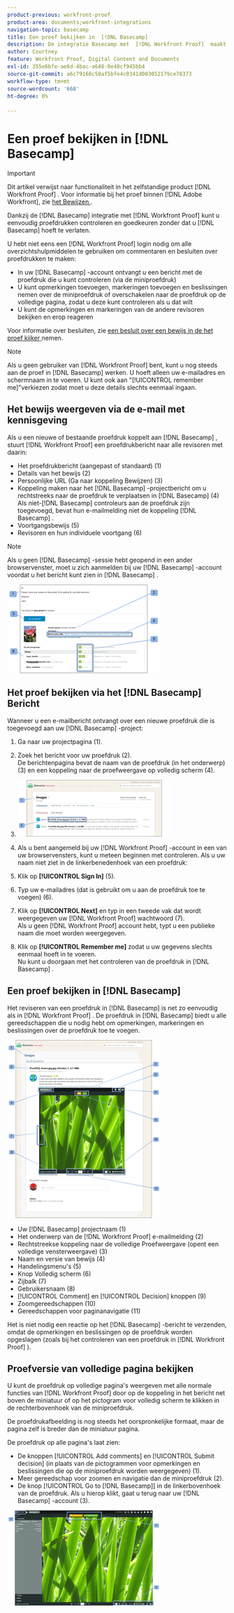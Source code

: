 ```yaml
---
product-previous: workfront-proof
product-area: documents;workfront-integrations
navigation-topic: basecamp
title: Een proef bekijken in  [!DNL Basecamp]
description: De integratie Basecamp met  [!DNL Workfront Proof]  maakt het voor u gemakkelijk om proeven te herzien en goed te keuren zonder Basecamp te verlaten.
author: Courtney
feature: Workfront Proof, Digital Content and Documents
exl-id: 355e6bfe-ae6d-4bac-a648-0e48cf945bb4
source-git-commit: a6c79166c50af5bfe4c0341d003052179ce78373
workflow-type: tm+mt
source-wordcount: '668'
ht-degree: 0%

---
```


# Een proef bekijken in [!DNL Basecamp]

>[!IMPORTANT]
>
>Dit artikel verwijst naar functionaliteit in het zelfstandige product [!DNL Workfront Proof] . Voor informatie bij het proef binnen [!DNL Adobe Workfront], zie [ het Bewijzen ](../../../review-and-approve-work/proofing/proofing.md).

Dankzij de [!DNL Basecamp] integratie met [!DNL Workfront Proof] kunt u eenvoudig proefdrukken controleren en goedkeuren zonder dat u [!DNL Basecamp] hoeft te verlaten.

U hebt niet eens een [!DNL Workfront Proof] login nodig om alle overzichtshulpmiddelen te gebruiken om commentaren en besluiten over proefdrukken te maken:

* In uw [!DNL Basecamp] -account ontvangt u een bericht met de proefdruk die u kunt controleren (via de miniproefdruk)
* U kunt opmerkingen toevoegen, markeringen toevoegen en beslissingen nemen over de miniproefdruk of overschakelen naar de proefdruk op de volledige pagina, zodat u deze kunt controleren als u dat wilt
* U kunt de opmerkingen en markeringen van de andere revisoren bekijken en erop reageren

Voor informatie over besluiten, zie [ een besluit over een bewijs in de het proef kijker ](../../../review-and-approve-work/proofing/reviewing-proofs-within-workfront/make-a-decision-on-a-proof/make-decisions-on-proof.md) nemen.

>[!NOTE]
>
> Als u geen gebruiker van [!DNL Workfront Proof] bent, kunt u nog steeds aan de proef in [!DNL Basecamp] werken. U hoeft alleen uw e-mailadres en schermnaam in te voeren. U kunt ook aan &quot;[!UICONTROL remember me]&quot;verkiezen zodat moet u deze details slechts eenmaal ingaan.

## Het bewijs weergeven via de e-mail met kennisgeving

Als u een nieuwe of bestaande proefdruk koppelt aan [!DNL Basecamp] , stuurt [!DNL Workfront Proof] een proefdrukbericht naar alle revisoren met daarin:

* Het proefdrukbericht (aangepast of standaard) (1)
* Details van het bewijs (2)
* Persoonlijke URL (Ga naar koppeling Bewijzen) (3)
* Koppeling maken naar het [!DNL Basecamp] -projectbericht om u rechtstreeks naar de proefdruk te verplaatsen in [!DNL Basecamp] (4)\
   Als niet-[!DNL Basecamp] controleurs aan de proefdruk zijn toegevoegd, bevat hun e-mailmelding niet de koppeling [!DNL Basecamp] .
* Voortgangsbewijs (5)
* Revisoren en hun individuele voortgang (6)

>[!NOTE]
>
> Als u geen [!DNL Basecamp] -sessie hebt geopend in een ander browservenster, moet u zich aanmelden bij uw [!DNL Basecamp] -account voordat u het bericht kunt zien in [!DNL Basecamp] .

![ Basecamp_ProofHQ_email_notification1__1_.png ](assets/basecamp-proofhq-email-notification1--1--350x202.png)

## Het proef bekijken via het [!DNL Basecamp] Bericht

Wanneer u een e-mailbericht ontvangt over een nieuwe proefdruk die is toegevoegd aan uw [!DNL Basecamp] -project:

1. Ga naar uw projectpagina (1).
1. Zoek het bericht voor uw proefdruk (2).\
   De berichtenpagina bevat de naam van de proefdruk (in het onderwerp) (3) en een koppeling naar de proefweergave op volledig scherm (4).
1. ![ Basecamp_messages_1.png ](assets/basecamp-messages-1-350x129.png)

1. Als u bent aangemeld bij uw [!DNL Workfront Proof] -account in een van uw browservensters, kunt u meteen beginnen met controleren. Als u uw naam niet ziet in de linkerbenedenhoek van een proefdruk:
1. Klik op **[!UICONTROL Sign In]** (5).
1. Typ uw e-mailadres (dat is gebruikt om u aan de proefdruk toe te voegen) (6).
1. Klik op **[!UICONTROL Next]** en typ in een tweede vak dat wordt weergegeven uw [!DNL Workfront Proof] wachtwoord (7).\
   Als u geen [!DNL Workfront Proof] account hebt, typt u een publieke naam die moet worden weergegeven.

1. Klik op **[!UICONTROL Remember me]** zodat u uw gegevens slechts eenmaal hoeft in te voeren.\
   Nu kunt u doorgaan met het controleren van de proefdruk in [!DNL Basecamp] .

## Een proef bekijken in [!DNL Basecamp]

Het reviseren van een proefdruk in [!DNL Basecamp] is net zo eenvoudig als in [!DNL Workfront Proof] . De proefdruk in [!DNL Basecamp] biedt u alle gereedschappen die u nodig hebt om opmerkingen, markeringen en beslissingen over de proefdruk toe te voegen.

![ Basecamp_message_window_with_miniproof.png ](assets/basecamp-message-window-with-miniproof-350x406.png)

* Uw [!DNL Basecamp] projectnaam (1)
* Het onderwerp van de [!DNL Workfront Proof] e-mailmelding (2)
* Rechtstreekse koppeling naar de volledige Proefweergave (opent een volledige vensterweergave) (3)
* Naam en versie van bewijs (4)
* Handelingsmenu&#39;s (5)
* Knop Volledig scherm (6)
* Zijbalk (7)
* Gebruikersnaam (8)
* [!UICONTROL Comment] en [!UICONTROL Decision] knoppen (9)
* Zoomgereedschappen (10)
* Gereedschappen voor paginanavigatie (11)

Het is niet nodig een reactie op het [!DNL Basecamp] -bericht te verzenden, omdat de opmerkingen en beslissingen op de proefdruk worden opgeslagen (zoals bij het controleren van een proefdruk in [!DNL Workfront Proof] ).

## Proefversie van volledige pagina bekijken

U kunt de proefdruk op volledige pagina&#39;s weergeven met alle normale functies van [!DNL Workfront Proof] door op de koppeling in het bericht net boven de miniatuur of op het pictogram voor volledig scherm te klikken in de rechterbovenhoek van de miniproefdruk.

De proefdrukafbeelding is nog steeds het oorspronkelijke formaat, maar de pagina zelf is breder dan de miniatuur pagina.

De proefdruk op alle pagina&#39;s laat zien:

* De knoppen [!UICONTROL Add comments] en [!UICONTROL Submit decision] (in plaats van de pictogrammen voor opmerkingen en beslissingen die op de miniproefdruk worden weergegeven) (1).
* Meer gereedschap voor zoomen en navigatie dan de miniproefdruk (2).
* De knop [!UICONTROL Go to [!DNL Basecamp]] in de linkerbovenhoek van de proefdruk. Als u hierop klikt, gaat u terug naar uw [!DNL Basecamp] -account (3).

![ ProofHQ_full_screen_view.png ](assets/proofhq-full-screen-view-350x217.png)
